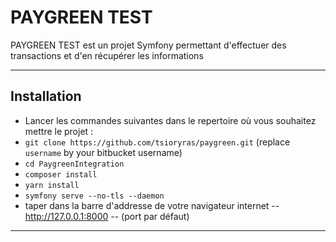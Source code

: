 # PAYGREEN TEST

PAYGREEN TEST est un projet Symfony permettant d'effectuer des transactions et d'en récupérer les informations 

---
## Installation

* Lancer les commandes suivantes dans le repertoire où vous souhaitez mettre le projet : 
* `git clone https://github.com/tsioryras/paygreen.git` (replace `username` by your bitbucket username)
* `cd PaygreenIntegration`
* `composer install`
* `yarn install`
* `symfony serve --no-tls --daemon`
* taper dans la barre d'addresse de votre navigateur internet -- http://127.0.0.1:8000 -- (port par défaut)

---